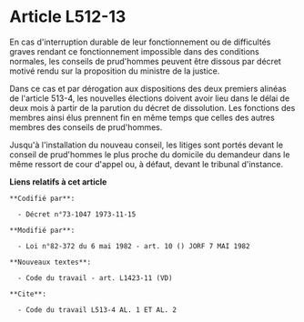 # Article L512-13

En cas d'interruption durable de leur fonctionnement ou de difficultés graves rendant ce fonctionnement impossible dans des
conditions normales, les conseils de prud'hommes peuvent être dissous par décret motivé rendu sur la proposition du ministre
de la justice.

Dans ce cas et par dérogation aux dispositions des deux premiers alinéas de l'article 513-4, les nouvelles élections doivent
avoir lieu dans le délai de deux mois à partir de la parution du décret de dissolution. Les fonctions des membres ainsi élus
prennent fin en même temps que celles des autres membres des conseils de prud'hommes.

Jusqu'à l'installation du nouveau conseil, les litiges sont portés devant le conseil de prud'hommes le plus proche du
domicile du demandeur dans le même ressort de cour d'appel ou, à défaut, devant le tribunal d'instance.

**Liens relatifs à cet article**

	**Codifié par**:

	  - Décret n°73-1047 1973-11-15

	**Modifié par**:

	  - Loi n°82-372 du 6 mai 1982 - art. 10 () JORF 7 MAI 1982

	**Nouveaux textes**:

	  - Code du travail - art. L1423-11 (VD)

	**Cite**:

	  - Code du travail L513-4 AL. 1 ET AL. 2
